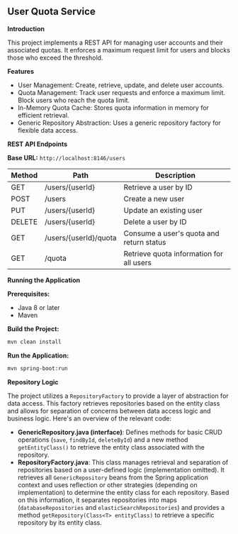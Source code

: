 ## User Quota Service

**Introduction**

This project implements a REST API for managing user accounts and their associated quotas. It enforces a maximum request limit for users and blocks those who exceed the threshold.

**Features**

* User Management: Create, retrieve, update, and delete user accounts.
* Quota Management: Track user requests and enforce a maximum limit. Block users who reach the quota limit.
* In-Memory Quota Cache: Stores quota information in memory for efficient retrieval.
* Generic Repository Abstraction: Uses a generic repository factory for flexible data access.

**REST API Endpoints**

**Base URL:** `http://localhost:8146/users`

| Method | Path                       | Description                                       |
|--------|-----------------------------|---------------------------------------------------|
| GET    | /users/{userId}              | Retrieve a user by ID                             |
| POST   | /users                       | Create a new user                                  |
| PUT    | /users/{userId}              | Update an existing user                            |
| DELETE | /users/{userId}              | Delete a user by ID                                |
| GET    | /users/{userId}/quota        | Consume a user's quota and return status          |
| GET    | /quota                       | Retrieve quota information for all users          |

**Running the Application**

**Prerequisites:**

* Java 8 or later
* Maven

**Build the Project:**

```bash
mvn clean install
```

**Run the Application:**

```bash
mvn spring-boot:run
```

**Repository Logic**

The project utilizes a `RepositoryFactory` to provide a layer of abstraction for data access. This factory retrieves repositories based on the entity class and allows for separation of concerns between data access logic and business logic. Here's an overview of the relevant code:

* **GenericRepository.java (interface)**: Defines methods for basic CRUD operations (`save`, `findById`, `deleteById`) and a new method `getEntityClass()` to retrieve the entity class associated with the repository.
* **RepositoryFactory.java**: This class manages retrieval and separation of repositories based on a user-defined logic (implementation omitted). It retrieves all `GenericRepository` beans from the Spring application context and uses reflection or other strategies (depending on implementation) to determine the entity class for each repository. Based on this information, it separates repositories into maps (`databaseRepositories` and `elasticSearchRepositories`) and provides a method `getRepository(Class<T> entityClass)` to retrieve a specific repository by its entity class.
